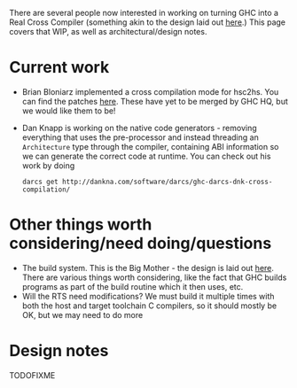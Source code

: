 
There are several people now interested in working on turning GHC into a Real Cross Compiler (something akin to the design laid out [here](cross-compilation).) This page covers that WIP, as well as architectural/design notes.

# Current work

- Brian Bloniarz implemented a cross compilation mode for hsc2hs. You can find the patches [here](http://www.haskell.org/pipermail/cvs-ghc/2010-December/058508.html). These have yet to be merged by GHC HQ, but we would like them to be!
- Dan Knapp is working on the native code generators - removing everything that uses the pre-processor and instead threading an `Architecture` type through the compiler, containing ABI information so we can generate the correct code at runtime. You can check out his work by doing

  ```wiki
  darcs get http://dankna.com/software/darcs/ghc-darcs-dnk-cross-compilation/
  ```

# Other things worth considering/need doing/questions

- The build system. This is the Big Mother - the design is laid out [here](building/architecture). There are various things worth considering, like the fact that GHC builds programs as part of the build routine which it then uses, etc.
- Will the RTS need modifications? We must build it multiple times with both the host and target toolchain C compilers, so it should mostly be OK, but we may need to do more

# Design notes

TODOFIXME